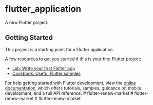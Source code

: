 # flutter_application

A new Flutter project.

## Getting Started

This project is a starting point for a Flutter application.

A few resources to get you started if this is your first Flutter project:

- [Lab: Write your first Flutter app](https://docs.flutter.dev/get-started/codelab)
- [Cookbook: Useful Flutter samples](https://docs.flutter.dev/cookbook)

For help getting started with Flutter development, view the
[online documentation](https://docs.flutter.dev/), which offers tutorials,
samples, guidance on mobile development, and a full API reference.
#   f l u t t e r - r e n e w - m a r k e t  
 #   f l u t t e r - r e n e w - m a r k e t  
 #   f l u t t e r - r e n e w - m a r k e t  
 